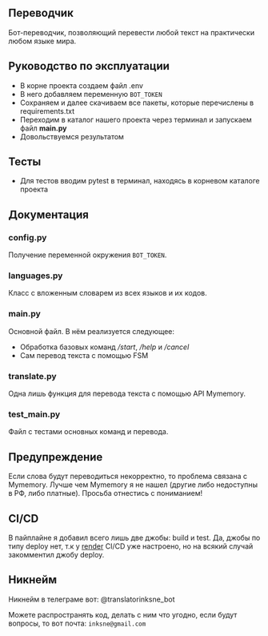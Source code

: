 ## Переводчик

Бот-переводчик, позволяющий перевести любой текст на практически любом языке мира.

## Руководство по эксплуатации

- В корне проекта создаем файл .env
- В него добавляем переменную ```BOT_TOKEN```
- Сохраняем и далее скачиваем все пакеты, которые перечислены в requirements.txt
- Переходим в каталог нашего проекта через терминал и запускаем файл **main.py**
- Довольствуемся результатом

## Тесты

- Для тестов вводим pytest в терминал, находясь в корневом каталоге проекта

## Документация

### config.py

Получение переменной окружения ```BOT_TOKEN```.

### languages.py

Класс с вложенным словарем из всех языков и их кодов.

### main.py

Основной файл. В нём реализуется следующее:

- Обработка базовых команд */start*, */help* и */cancel*
- Сам перевод текста с помощью FSM

### translate.py

Одна лишь функция для перевода текста с помощью API Mymemory.

### test_main.py

Файл с тестами основных команд и перевода.

## Предупреждение

Если слова будут переводиться некорректно, то проблема связана с Mymemory.
Лучше чем Mymemory я не нашел (другие либо недоступны в РФ, либо платные).
Просьба отнестись с пониманием!

## CI/CD

В пайплайне я добавил всего лишь две джобы: build и test.
Да, джобы по типу deploy нет, т.к у [render](https://render.com/) CI/CD уже настроено, но на всякий случай закомментил джобу deploy.

## Никнейм

Никнейм в телеграме вот: @translatorinksne_bot

Можете распространять код, делать с ним что угодно, если будут вопросы, то вот почта:
```inksne@gmail.com```

